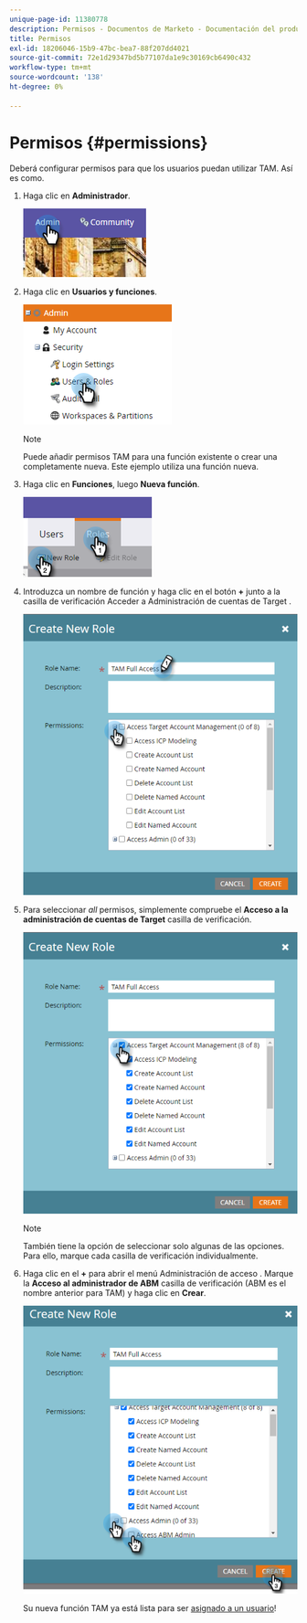 ```yaml
---
unique-page-id: 11380778
description: Permisos - Documentos de Marketo - Documentación del producto
title: Permisos
exl-id: 18206046-15b9-47bc-bea7-88f207dd4021
source-git-commit: 72e1d29347bd5b77107da1e9c30169cb6490c432
workflow-type: tm+mt
source-wordcount: '138'
ht-degree: 0%

---
```


# Permisos {#permissions}

Deberá configurar permisos para que los usuarios puedan utilizar TAM. Así es como.

1. Haga clic en **Administrador**.

   ![](assets/one-2.png)

1. Haga clic en **Usuarios y funciones**.

   ![](assets/two-2.png)

   >[!NOTE]
   >
   >Puede añadir permisos TAM para una función existente o crear una completamente nueva. Este ejemplo utiliza una función nueva.

1. Haga clic en **Funciones**, luego **Nueva función**.

   ![](assets/three-2.png)

1. Introduzca un nombre de función y haga clic en el botón **+** junto a la casilla de verificación Acceder a Administración de cuentas de Target .

   ![](assets/permissions-4.png)

1. Para seleccionar _all_ permisos, simplemente compruebe el **Acceso a la administración de cuentas de Target** casilla de verificación.

   ![](assets/permissions-5.png)

   >[!NOTE]
   >
   >También tiene la opción de seleccionar solo algunas de las opciones. Para ello, marque cada casilla de verificación individualmente.

1. Haga clic en el **+** para abrir el menú Administración de acceso . Marque la **Acceso al administrador de ABM** casilla de verificación (ABM es el nombre anterior para TAM) y haga clic en **Crear**.

   ![](assets/permissions-6.png)

   Su nueva función TAM ya está lista para ser [asignado a un usuario](/help/marketo/product-docs/administration/users-and-roles/managing-user-roles-and-permissions.md#assign-roles-to-a-user)!
